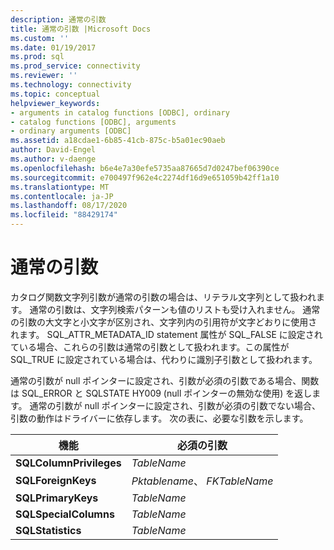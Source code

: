 ```yaml
---
description: 通常の引数
title: 通常の引数 |Microsoft Docs
ms.custom: ''
ms.date: 01/19/2017
ms.prod: sql
ms.prod_service: connectivity
ms.reviewer: ''
ms.technology: connectivity
ms.topic: conceptual
helpviewer_keywords:
- arguments in catalog functions [ODBC], ordinary
- catalog functions [ODBC], arguments
- ordinary arguments [ODBC]
ms.assetid: a18cdae1-6b85-41cb-875c-b5a01ec90aeb
author: David-Engel
ms.author: v-daenge
ms.openlocfilehash: b6e4e7a30efe5735aa87665d7d0247bef06390ce
ms.sourcegitcommit: e700497f962e4c2274df16d9e651059b42ff1a10
ms.translationtype: MT
ms.contentlocale: ja-JP
ms.lasthandoff: 08/17/2020
ms.locfileid: "88429174"
---
```

# <a name="ordinary-arguments"></a>通常の引数
カタログ関数文字列引数が通常の引数の場合は、リテラル文字列として扱われます。 通常の引数は、文字列検索パターンも値のリストも受け入れません。 通常の引数の大文字と小文字が区別され、文字列内の引用符が文字どおりに使用されます。 SQL_ATTR_METADATA_ID statement 属性が SQL_FALSE に設定されている場合、これらの引数は通常の引数として扱われます。この属性が SQL_TRUE に設定されている場合は、代わりに識別子引数として扱われます。  
  
 通常の引数が null ポインターに設定され、引数が必須の引数である場合、関数は SQL_ERROR と SQLSTATE HY009 (null ポインターの無効な使用) を返します。 通常の引数が null ポインターに設定され、引数が必須の引数でない場合、引数の動作はドライバーに依存します。 次の表に、必要な引数を示します。  
  
|機能|必須の引数|  
|--------------|------------------------|  
|**SQLColumnPrivileges**|*TableName*|  
|**SQLForeignKeys**|*Pktablename*、 *FKTableName*|  
|**SQLPrimaryKeys**|*TableName*|  
|**SQLSpecialColumns**|*TableName*|  
|**SQLStatistics**|*TableName*|
